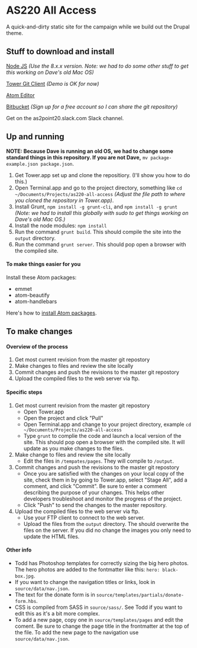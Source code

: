 # AS220 All Access

A quick-and-dirty static site for the campaign while we build out the Drupal theme.

## Stuff to download and install

[Node JS](https://nodejs.org/en/) _(Use the 8.x.x version. Note: we had to do some other stuff to get this working on Dave's old Mac OS)_

[Tower Git Client](https://www.git-tower.com/mac/) _(Demo is OK for now)_

[Atom Editor](https://atom.io)

[Bitbucket](https://bitbucket.org/product) _(Sign up for a free account so I can share the git repository)_

Get on the as2point20.slack.com Slack channel.


## Up and running

**NOTE: Because Dave is running an old OS, we had to change some standard things in this repository. If you are not Dave,**  `mv package-example.json package.json`.

1. Get Tower.app set up and clone the repositiory. (I'll show you how to do this.)
2. Open Terminal.app and go to the project directory, something like `cd ~/Documents/Projects/as220-all-access` _(Adjust the file path to where you cloned the repository in Tower.app)_.
3. Install Grunt, `npm install -g grunt-cli`, and `npm install -g grunt` _(Note: we had to install this globally with sudo to get things working on Dave's old Mac OS.)_
2. Install the node modules: `npm install`
4. Run the command `grunt build`. This should compile the site into the `output` directory.
5. Run the command `grunt server`. This should pop open a browser with the compiled site.

#### To make things easier for you

Install these Atom packages:

* emmet
* atom-beautify
* atom-handlebars

Here's how to [install Atom packages](https://flight-manual.atom.io/using-atom/sections/atom-packages/).


## To make changes

#### Overview of the process

1. Get most current revision from the master git repostory
2. Make changes to files and review the site locally
3. Commit changes and push the revisions to the master git repostory
4. Upload the compiled files to the web server via ftp.

#### Specific steps

1. Get most current revision from the master git repostory
	* Open Tower.app
	* Open the project and click "Pull"
	* Open Terminal.app and change to your project directory, example `cd ~/Documents/Projects/as220-all-access`
	* Type `grunt` to complie the code and launch a local version of the site. This should pop open a browser with the compiled site. It will update as you make changes to the files. 
2. Make change to files and review the site locally
	* Edit the files in `/tempates/pages`. They will compile to `/output`.
3. Commit changes and push the revisions to the master git repostory
	* Once you are satisfied with the changes on your local copy of the site, check them in by going to Tower.app, select "Stage All", add a comment, and click "Commit". Be sure to enter a comment describing the purpose of your changes. This helps other developers troubleshoot and monitor the progress of the project.
	* Click "Push" to send the changes to the master repository.
4. Upload the compiled files to the web server via ftp.
	* Use your FTP client to connect to the web server.
	* Upload the files from the `output` directory. The should overwrite the files on the server. If you did no change the images you only need to update the HTML files. 

#### Other info

* Todd has Photoshop templates for correctly sizing the big hero photos. The hero photos are added to the fontmatter like this: `hero: black-box.jpg`.
* If you want to change the navigation titles or links, look in `source/data/nav.json`.
* The text for the donate form is in `source/templates/partials/donate-form.hbs`.
* CSS is compiled from SASS in `source/sass/`. See Todd if you want to edit this as it's a bit more complex.
* To add a new page, copy one in `source/templates/pages` and edit the coment. Be sure to change the page title in the frontmatter at the top of the file. To add the new page to the navigation use `source/data/nav.json`. 





